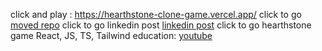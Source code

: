 click and play : https://hearthstone-clone-game.vercel.app/ 
click to go [moved repo](https://github.com/EnginKARATAS/hearthstone-clone-game)
click to go linkedin post [linkedin post](https://www.linkedin.com/feed/update/urn:li:activity:7262299165567696896/)
click to go hearthstone game React, JS, TS, Tailwind education: [youtube]([https://www.linkedin.com/feed/update/urn:li:activity:7262299165567696896/](https://www.youtube.com/watch?v=12qs_s56sd4&list=PL2-v8trxz86ABAiUjyR3rjL8f1ZnLyflb)) 
